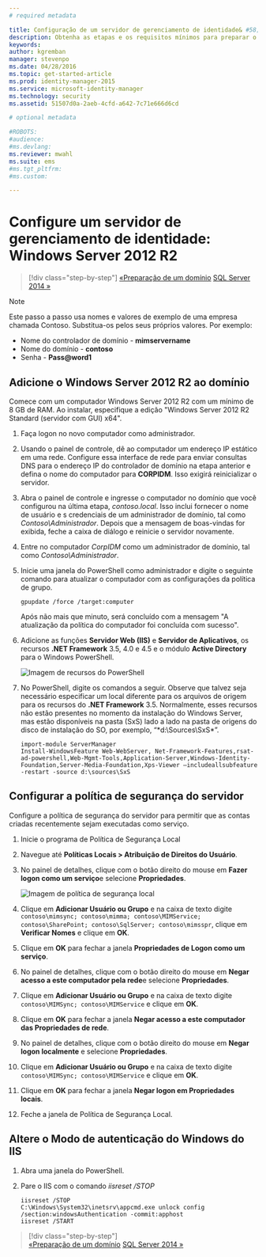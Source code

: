 ```yaml
---
# required metadata

title: Configuração de um servidor de gerenciamento de identidade& #58; Windows Server 2012 R2 | Microsoft Identity Manager
description: Obtenha as etapas e os requisitos mínimos para preparar o Windows Server 2012 RS para trabalhar com o MIM 2016.
keywords:
author: kgremban
manager: stevenpo
ms.date: 04/28/2016
ms.topic: get-started-article
ms.prod: identity-manager-2015
ms.service: microsoft-identity-manager
ms.technology: security
ms.assetid: 51507d0a-2aeb-4cfd-a642-7c71e666d6cd

# optional metadata

#ROBOTS:
#audience:
#ms.devlang:
ms.reviewer: mwahl
ms.suite: ems
#ms.tgt_pltfrm:
#ms.custom:

---
```


# Configure um servidor de gerenciamento de identidade: Windows Server 2012 R2

>[!div class="step-by-step"]
[«Preparação de um domínio](preparing-domain.md)
[SQL Server 2014 »](prepare-server-sql2014.md)

> [!NOTE]
> Este passo a passo usa nomes e valores de exemplo de uma empresa chamada Contoso. Substitua-os pelos seus próprios valores. Por exemplo:
> - Nome do controlador de domínio - **mimservername**
> - Nome do domínio - **contoso**
> - Senha - **Pass@word1**

## Adicione o Windows Server 2012 R2 ao domínio

Comece com um computador Windows Server 2012 R2 com um mínimo de 8 GB de RAM. Ao instalar, especifique a edição "Windows Server 2012 R2 Standard (servidor com GUI) x64".

1. Faça logon no novo computador como administrador.

2. Usando o painel de controle, dê ao computador um endereço IP estático em uma rede. Configure essa interface de rede para enviar consultas DNS para o endereço IP do controlador de domínio na etapa anterior e defina o nome do computador para **CORPIDM**.  Isso exigirá reinicializar o servidor.

3. Abra o painel de controle e ingresse o computador no domínio que você configurou na última etapa, *contoso.local*.  Isso inclui fornecer o nome de usuário e s credenciais de um administrador de domínio, tal como *Contoso\Administrador*.  Depois que a mensagem de boas-vindas for exibida, feche a caixa de diálogo e reinicie o servidor novamente.

4. Entre no computador *CorpIDM* como um administrador de domínio, tal como *Contoso\Administrador*.

5. Inicie uma janela do PowerShell como administrador e digite o seguinte comando para atualizar o computador com as configurações da política de grupo.

    ```
    gpupdate /force /target:computer
    ```

    Após não mais que minuto, será concluído com a mensagem "A atualização da política do computador foi concluída com sucesso".

6. Adicione as funções **Servidor Web (IIS)** e **Servidor de Aplicativos**, os recursos **.NET Framework** 3.5, 4.0 e 4.5 e o módulo **Active Directory** para o Windows PowerShell.

    ![Imagem de recursos do PowerShell](media/MIM-DeployWS2.png)

7. No PowerShell, digite os comandos a seguir. Observe que talvez seja necessário especificar um local diferente para os arquivos de origem para os recursos do **.NET Framework** 3.5. Normalmente, esses recursos não estão presentes no momento da instalação do Windows Server, mas estão disponíveis na pasta (SxS) lado a lado na pasta de origens do disco de instalação do SO, por exemplo, “*d:\Sources\SxS\*”.

    ```
    import-module ServerManager
    Install-WindowsFeature Web-WebServer, Net-Framework-Features,rsat-ad-powershell,Web-Mgmt-Tools,Application-Server,Windows-Identity-Foundation,Server-Media-Foundation,Xps-Viewer –includeallsubfeature -restart -source d:\sources\SxS
    ```

## Configurar a política de segurança do servidor

Configure a política de segurança do servidor para permitir que as contas criadas recentemente sejam executadas como serviço.

1. Inicie o programa de Política de Segurança Local

2. Navegue até **Políticas Locais > Atribuição de Direitos do Usuário**.

3. No painel de detalhes, clique com o botão direito do mouse em **Fazer logon como um serviço**e selecione **Propriedades**.

    ![Imagem de política de segurança local](media/MIM-DeployWS3.png)

4. Clique em **Adicionar Usuário ou Grupo** e na caixa de texto digite `contoso\mimsync; contoso\mimma; contoso\MIMService; contoso\SharePoint; contoso\SqlServer; contoso\mimsspr`, clique em **Verificar Nomes** e clique em **OK**.

5. Clique em **OK** para fechar a janela **Propriedades de Logon como um serviço**.

6.  No painel de detalhes, clique com o botão direito do mouse em **Negar acesso a este computador pela rede**e selecione **Propriedades**.

7. Clique em **Adicionar Usuário ou Grupo** e na caixa de texto digite `contoso\MIMSync; contoso\MIMService` e clique em **OK**.

8. Clique em **OK** para fechar a janela **Negar acesso a este computador das Propriedades de rede**.

9. No painel de detalhes, clique com o botão direito do mouse em **Negar logon localmente** e selecione **Propriedades**.

10. Clique em **Adicionar Usuário ou Grupo** e na caixa de texto digite `contoso\MIMSync; contoso\MIMService` e clique em **OK**.

11. Clique em **OK** para fechar a janela **Negar logon em Propriedades locais**.

12. Feche a janela de Política de Segurança Local.


## Altere o Modo de autenticação do Windows do IIS

1.  Abra uma janela do PowerShell.

2.  Pare o IIS com o comando *iisreset /STOP*

    ```
    iisreset /STOP
    C:\Windows\System32\inetsrv\appcmd.exe unlock config /section:windowsAuthentication -commit:apphost
    iisreset /START
    ```

>[!div class="step-by-step"]  
[«Preparação de um domínio](preparing-domain.md)
[SQL Server 2014 »](prepare-server-sql2014.md)


<!--HONumber=Apr16_HO4-->


